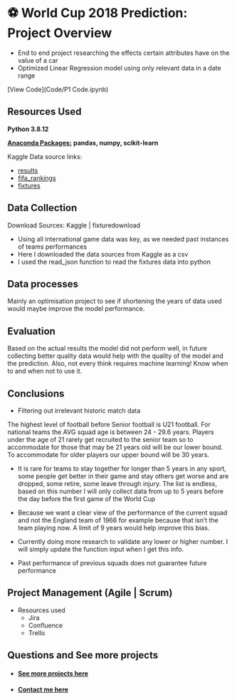 # ⚽ World Cup 2018 Prediction: Project Overview 
* End to end project researching the effects certain attributes have on the value of a car
* Optimized Linear Regression model using only relevant data in a date range

[View Code](Code/P1 Code.ipynb)

## Resources Used
**Python 3.8.12** 

[**Anaconda Packages:**](requirements.txt) **pandas, numpy, scikit-learn**

Kaggle Data source links: 
* [results](https://www.kaggle.com/martj42/international-football-results-from-1872-to-2017/data?select=results.csv) 
* [fifa_rankings](https://www.kaggle.com/tadhgfitzgerald/fifa-international-soccer-mens-ranking-1993now) 
* [fixtures](https://fixturedownload.com/feed/json/fifa-world-cup-2018)

## Data Collection
Download Sources: Kaggle | fixturedownload
* Using all international game data was key, as we needed past instances of teams performances
* Here I downloaded the data sources from Kaggle as a csv
* I used the read_json function to read the fixtures data into python

## Data processes
Mainly an optimisation project to see if shortening the years of data used would maybe improve the model performance.

## Evaluation 
Based on the actual results the model did not perform well, in future collecting better quality data would help with the quality of the model and the prediction. 
Also, not every think requires machine learning! Know when to and when not to use it. 

## Conclusions
* Filtering out irrelevant historic match data

The highest level of football before Senior football is U21 football. For national teams the AVG squad age is between 24 - 29.6 years. Players under the age of 21 rarely get recruited to the senior team so to accommodate for those that may be 21 years old will be our lower bound. To accommodate for older players our upper bound will be 30 years. 

* It is rare for teams to stay together for longer than 5 years in any sport, some people get better in their game and stay others get worse and are dropped, some retire, some leave through injury. The list is endless, based on this number I will only collect data from up to 5 years before the day before the first game of the World Cup

* Because we want a clear view of the performance of the current squad and not the England team of 1966 for example because that isn’t the team playing now. A limit of 9 years would help improve this bias.  
* Currently doing more research to validate any lower or higher number. I will simply update the function input when I get this info. 
* Past performance of previous squads does not guarantee future performance 

## Project Management (Agile | Scrum)
* Resources used
    * Jira
    * Confluence
    * Trello 

## Questions and See more projects    

* #### [See more projects here](https://mattithyahutech.co.uk/)
* #### [Contact me here](mailto:theanalyticsolutions@gmail.com) 
